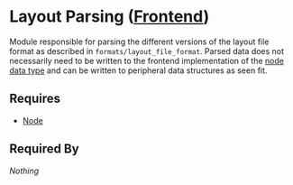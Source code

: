# Layout Parsing ([Frontend](../frontend.md))

Module responsible for parsing the different versions of the layout file format as described in `formats/layout_file_format`. Parsed data does not necessarily need to be written to the frontend implementation of the [node data type](../../nodes/node.md) and can be written to peripheral data structures as seen fit.

## Requires

- [Node](../../nodes/node.md)

## Required By

*Nothing*